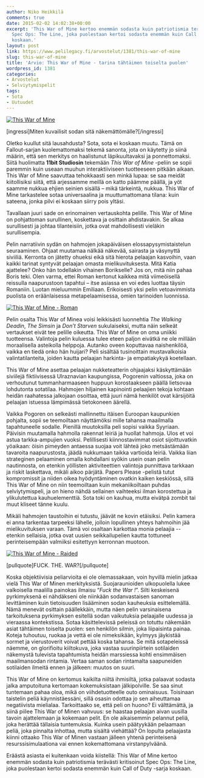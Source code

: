 ```yaml
---
author: Niko Heikkilä
comments: true
date: 2015-02-02 14:02:38+00:00
excerpt: 'This War of Mine kertoo enemmän sodasta kuin patriotismia terävästi kritisoinut
  Spec Ops: The Line, joka puolestaan kertoi sodasta enemmän kuin Call of Duty -sarja
  koskaan.'
layout: post
link: https://www.pelilegacy.fi/arvostelut/1381/this-war-of-mine
slug: this-war-of-mine
title: 'Arvio: This War of Mine - tarina tähtäimen toiselta puolen'
wordpress_id: 1381
categories:
- Arvostelut
- Selviytymispelit
tags:
- Sota
- Uutuudet
---
```


[![This War of Mine](http://www.pelilegacy.fi/wp-content/uploads/2015/02/this_war_of_mine.jpg)](http://www.pelilegacy.fi/wp-content/uploads/2015/02/this_war_of_mine.jpg)

[ingressi]Miten kuvailisit sodan sitä näkemättömälle?[/ingressi]

Oletko kuullut sitä lausahdusta? Sota, sota ei koskaan muutu. Tämä on Fallout-sarjan kuolemattomaksi tekemä sanonta, jota on käytetty jo siinä määrin, että sen merkitys on haalistunut läpikuultavaksi ja ponnettomaksi. Siitä huolimatta **11bit Studiosin** tekemään _This War of Mine_ -peliin se sopii paremmin kuin useaan muuhun interaktiiviseen tuotteeseen pitkään aikaan. This War of Mine saavuttaa tehokkaasti sen minkä lupaa: se saa meidät kiitollisiksi siitä, että arjessamme meillä on katto päämme päällä, ja yöt saamme nukkua ehjien seinien sisällä – mikä tärkeintä, nukkua. This War of Mine tarkastelee sotaa universaalina ja muuttumattomana tilana: kuin sateena, jonka pilvi ei koskaan siirry pois yltäsi.

Tavallaan juuri sade on erinomainen vertauskohta pelille. This War of Mine on pohjattoman surullinen, koskettava ja osittain ahdistavakin. Se alkaa surullisesti ja johtaa tilanteisiin, jotka ovat mahdollisesti vieläkin surullisempia.

Pelin narratiivin sydän on hahmojen jokapäiväisen elossapysymistaistelun seuraaminen. Ohjaat muutamaa nälkää näkevää, sairasta ja väsynyttä siviiliä. Kerronta on jätetty ohueksi eikä sitä hierota pelaajan kasvoihin, vaan kaikki tarinat syntyvät pelaajan omasta mielikuvituksesta. Mitä Katia ajattelee? Onko hän todellakin vihainen Borikselle? Jos on, mitä niin pahaa Boris teki. Olen varma, ettei Roman kertonut kaikkea mitä viimeöisellä reissulla naapurustoon tapahtui – itse asiassa en voi edes luottaa täysin Romaniin. Luotan mieluummin Emiliaan. Erikoisesti yksi pelin vetoavimmista puolista on eräänlaisessa metapelaamisessa, omien tarinoiden luonnissa.

[![This War of Mine - Roman](http://www.pelilegacy.fi/wp-content/uploads/2015/02/Roman.jpg)](http://www.pelilegacy.fi/wp-content/uploads/2015/02/Roman.jpg)

Pelin osalta This War of Minea voisi leikkisästi luonnehtia _The Walking Deadin_, _The Simsin_ ja _Don’t Starven_ sukulaiseksi, mutta näin selkeät vertaukset eivät tee pelille oikeutta. This War of Mine on oma uniikki tuotteensa. Valintoja pelin kuluessa tulee eteen paljon eivätkä ne ole millään moraalisella asteikolla helppoja. Autanko oveen koputtavaa naishenkilöä, vaikka en tiedä onko hän huijari? Peli sisältää tusinoittain mustavalkoisia valintatilanteita, joiden kautta pelaajan harkinta- ja empatiakykyä koetellaan.

This War of Mine asettaa pelaajan nukketeatterin ohjaajaksi käskyttämään siviilejä fiktiivisessä Ulraznavian kaupungissa, Pogorenin valtiossa, joka on verhoutunut tummanharmaaseen huppuun korostaakseen päällä lietsovaa lohdutonta sotatilaa. Hahmojen hiljainen kapinointi pelaajien tekoja kohtaan heidän raahatessa jalkojaan osoittaa, että juuri nämä henkilöt ovat kärsijöitä pelaajan istuessa lämpimässä tietokoneen äärellä.

Vaikka Pogoren on selkeästi mallinnettu itäisen Euroopan kaupunkien pohjalta, sopii se teemoiltaan näyttämöksi mille tahansa maailmalla tapahtuneelle sodalle. Pienillä muutoksilla peli sopisi vaikka Syyriaan. Päivisin muutamalla hahmolla rakennat leiriä ja huollat hahmoja. Ulos et voi astua tarkka-ampujien vuoksi. Pelillisesti kiinnostavimmat osiot sijoittuvatkin yöaikaan: öisin pimeyden antaessa suojaa voit lähteä joko metsästämään tavaroita naapurustosta, jäädä nukkumaan taikka vartioida leiriä. Vaikka liian strateginen pelaaminen omalla kohdallani syökin usein osan pelin nautinnosta, on etenkin yöllisten aktiviteettien valintoja punnittava tarkkaan ja riskit laskettava, mikäli aikoo pärjätä. Papers Please -pelistä tutut kompromissit ja niiden oikea hyödyntäminen ovatkin kaiken keskiössä, sillä This War of Mine on niin teemoiltaan kuin mekaniikoiltaan puhdas selviytymispeli, ja on hieno nähdä sellainen vaihteeksi ilman korostettua ja ylikulutettua kauhuelementtiä. Sota toki on kauhua, mutta eivätpä zombit tai muut kliseet tänne kuulu.

Mikäli hahmojen taustoihin ei tutustu, jäävät ne kovin etäisiksi. Pelin kamera ei anna tarkentaa tarpeeksi lähelle, jolloin lopullinen yhteys hahmoihin jää mielikuvituksen varaan. Tämä voi osaltaan karkottaa monia pelaajia -- etenkin sellaisia, jotka ovat uusien seikkailupelien kautta tottuneet perinteisempään valmiiksi esitettyyn kerronnan muotoon.

[![This War of Mine - Raided](http://www.pelilegacy.fi/wp-content/uploads/2015/02/raided-1050x591.jpg)](http://www.pelilegacy.fi/wp-content/uploads/2015/02/raided.jpg)

[pullquote]FUCK. THE. WAR?[/pullquote]

Koska objektiivisia peliarvioita ei ole olemassakaan, voin hyvillä mielin jatkaa vielä This War of Minen merkityksistä. Suojaraunioiden ulkopuolella lukee valkoisella maalilla painokas ilmaisu “_Fuck the War !_”. Silti keskeisenä pyrkimyksenä ei nähdäkseni ole niinkään sodanvastaisen sanoman levittäminen kuin tietoisuuden lisääminen sodan kauheuksia esittelemällä. Nämä menevät osittain päällekkäin, mutta näen pelin varsinaisena tarkoituksena pyrkimyksen esitellä sodan vaikutuksia pelaajalle uudessa ja vieraassa kontekstissa. Sotaa käsittelevissä peleissä on totuttu näkemään asiat tähtäimen toiselta puolen: sen henkilön silmin, joka liipaisinta painaa. Koteja tuhoutuu, ruokaa ja vettä ei ole nimeksikään, kylmyys jäykistää sormet ja vierustoverit voivat pettää koska tahansa. Se mitä sotapeleissä näemme, on glorifioitu kiiltokuva, joka vastaa suurinpiirtein sotilaiden näkemystä tulevista tapahtumista heidän marssiessa kohti ensimmäisen maailmansodan rintamia. Vertaa saman sodan rintamalta saapuneiden sotilaiden ilmeitä ennen ja jälkeen: muutos on suuri.

This War of Mine on kertomus kaikilta niiltä ihmisiltä, jotka palaavat sodasta jalka amputoituna kertomaan kokemuksistaan jälkipolville. Se saa sinut tuntemaan pahaa oloa, mikä on viihdetuotteelle outo ominaisuus. Toisinaan taistelin peliä käynnistäessäni, sillä osasin odottaa jo sen aiheuttamaa negatiivista mielialaa. Tarkoittaako se, että peli on huono? Ei välttämättä, ja siinä piilee This War of Minen vahvuus: se haastaa pelaajan aivan uusilla tavoin ajattelemaan ja kokemaan pelit. En ole aikaisemmin pelannut peliä, joka herättää tällaisia tuntemuksia. Kuinka usein päätyykään pelaamaan peliä, joka pinnalta inhottaa, mutta sisältä viehättää? On lopulta pelaajasta kiinni ottaako This War of Minen vastaan jälleen yhtenä perinteisenä resurssisimulaationa vai ennen kokemattomana virstanpylväänä.

Eräästä asiasta ei kuitenkaan voida kiistellä: This War of Mine kertoo enemmän sodasta kuin patriotismia terävästi kritisoinut Spec Ops: The Line, joka puolestaan kertoi sodasta enemmän kuin Call of Duty -sarja koskaan.

